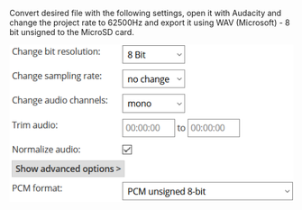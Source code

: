 Convert desired file with the following settings, open it with Audacity and change the project rate to 62500Hz and export it using WAV (Microsoft) - 8 bit unsigned to the MicroSD card.

<p align="center"><img src="https://github.com/sabinM1/Seraphim2.0/blob/master/MicroSD/setari.png" /></p>
